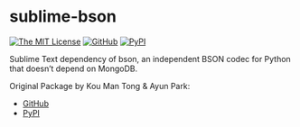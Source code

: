 # sublime-bson

[![The MIT License](https://img.shields.io/badge/license-MIT-orange.svg?style=flat-square)](http://opensource.org/licenses/MIT)
[![GitHub](https://img.shields.io/github/release/idleberg/sublime-bson.svg?style=flat-square)](https://github.com/idleberg/sublime-bson/releases)
[![PyPI](https://img.shields.io/pypi/v/bson.svg?style=flat-square)](https://pypi.python.org/pypi/bson)

Sublime Text dependency of bson, an independent BSON codec for Python that doesn’t depend on MongoDB.

Original Package by Kou Man Tong & Ayun Park:

* [GitHub](https://github.com/py-bson/bson)
* [PyPI](https://pypi.python.org/pypi/bson)
